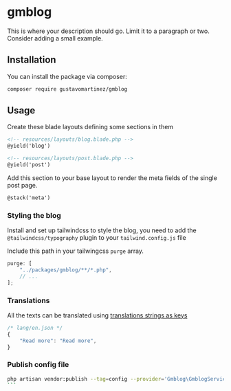 # gmblog

This is where your description should go. Limit it to a paragraph or two. Consider adding a small example.

## Installation

You can install the package via composer:

```bash
composer require gustavomartinez/gmblog
```

## Usage

Create these blade layouts defining some sections in them

```html
<!-- resources/layouts/blog.blade.php -->
@yield('blog')
```

```html
<!-- resources/layouts/post.blade.php -->
@yield('post')
```

Add this section to your base layout to render the meta fields of the single post page.

```html
@stack('meta')
```

### Styling the blog

Install and set up tailwindcss to style the blog, you need to add the `@tailwindcss/typography` plugin to your `tailwind.config.js` file

Include this path in your tailwingcss `purge` array.

```js
purge: [
    "../packages/gmblog/**/*.php",
    // ...
];
```

### Translations

All the texts can be translated using [translations strings as keys](https://laravel.com/docs/8.x/localization#using-translation-strings-as-keys)

```js
/* lang/en.json */
{
    "Read more": "Read more",
}
```

### Publish config file

````bash
php artisan vendor:publish --tag=config --provider='Gmblog\GmblogServiceProvider'
```
````
